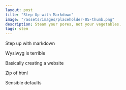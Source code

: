 ```yaml
---
layout: post
title: "Step Up with Markdown"
image: "/assets/images/placeholder-05-thumb.png"
description: Steam your pores, not your vegetables.
tags: stem
---
```


Step up with markdown

Wysiwyg is terrible

Basically creating a website

Zip of html

Sensible defaults

